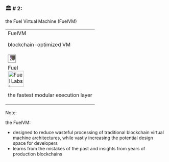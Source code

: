 <div class="container">

<div class="col">
<h3>🏛️ # 2:</h3>

<p class="size">
the Fuel Virtual Machine (FuelVM)
</p>
</div>

<div class="col">
<table>
    <tr>
        <td>
        FuelVM
        <p class="smallersize">
        blockchain-optimized VM
        </p>
        </td>
    </tr>
    <tr>
        <td>
            <img src="./images/right_arrow.png" width=25px alt="<-" style="filter: invert(70%); transform: rotate(90deg);"/>
        </td>
    </tr>
    <tr>
        <td>
            <div class="container">
                <div class="col">Fuel</div>
                <div class="col">
                    <img src="./images/fuel_logo.png" width=50px alt="Fuel Labs logo"/>
                </div>
            </div>
            <p class="smallersize">
            the fastest modular execution layer
            </p>
        </td>
    </tr>
</table>
</div>

</div>

Note:

the FuelVM:
* designed to reduce wasteful processing of traditional blockchain virtual machine architectures, while vastly increasing the potential design space for developers
* learns from the mistakes of the past and insights from years of production blockchains
